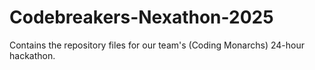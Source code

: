 # Codebreakers-Nexathon-2025
Contains the repository files for our team's (Coding Monarchs) 24-hour hackathon.
